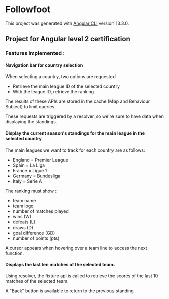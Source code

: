 # Followfoot

This project was generated with [Angular CLI](https://github.com/angular/angular-cli) version 13.3.0.

## Project for Angular level 2 certification

### Features implemented :

#### Navigation bar for country selection

When selecting a country, two options are requested

- Retrieve the main league ID of the selected country
- With the league ID, retrieve the ranking

The results of these APIs are stored in the cache (Map and Behaviour Subject) to limit queries.

These requests are triggered by a resolver, so we're sure to have data when displaying the standings.

#### Display the current season's standings for the main league in the selected country

The main leagues we want to track for each country are as follows:

- England = Premier League
- Spain = La Liga
- France = Ligue 1
- Germany = Bundesliga
- Italy = Serie A

The ranking must show :

- team name
- team logo
- number of matches played
- wins (W)
- defeats (L)
- draws (D)
- goal difference (GD)
- number of points (pts)

A cursor appears when hovering over a team line to access the next function.

#### Displays the last ten matches of the selected team.

Using resolver, the fixture api is called to retrieve the scores of the last 10 matches of the selected team.

A "Back" button is available to return to the previous standing
